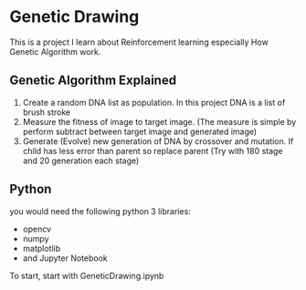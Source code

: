 # Genetic Drawing
This is a project I learn about Reinforcement learning especially How Genetic Algorithm work.
## Genetic Algorithm Explained
1. Create a random DNA list as population. In this project DNA is a list of brush stroke
2. Measure the fitness of image to target image. (The measure is simple by perform subtract between target image and generated image)
3. Generate (Evolve) new generation of DNA by crossover and mutation. If child has less error than parent so replace parent
(Try with 180 stage and 20 generation each stage)

## Python
you would need the following python 3 libraries:

* opencv 
* numpy 
* matplotlib 
* and Jupyter Notebook

To start, start with GeneticDrawing.ipynb 
